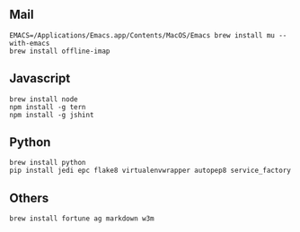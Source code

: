 Mail
----
    EMACS=/Applications/Emacs.app/Contents/MacOS/Emacs brew install mu --with-emacs
    brew install offline-imap

Javascript
----------
    brew install node
    npm install -g tern
    npm install -g jshint

Python
------
    brew install python
    pip install jedi epc flake8 virtualenvwrapper autopep8 service_factory

Others
------
    brew install fortune ag markdown w3m

